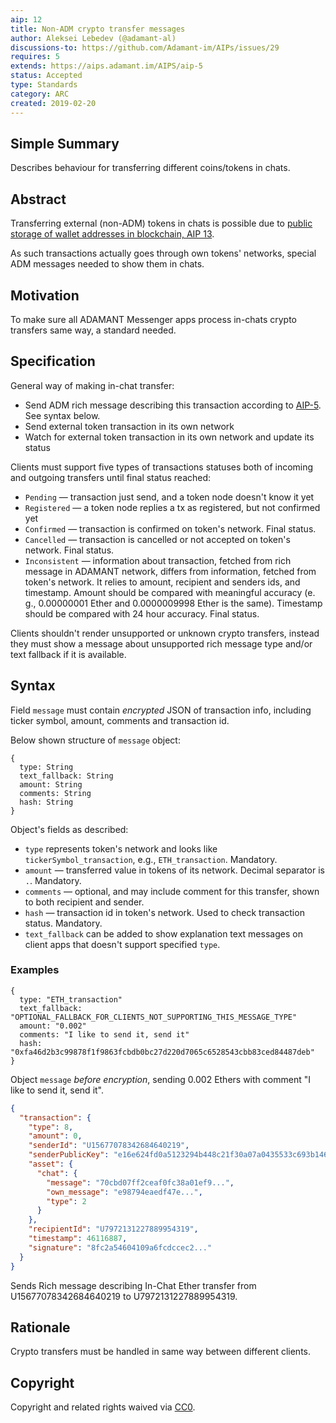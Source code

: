 ```yaml
---
aip: 12
title: Non-ADM crypto transfer messages
author: Aleksei Lebedev (@adamant-al)
discussions-to: https://github.com/Adamant-im/AIPs/issues/29
requires: 5
extends: https://aips.adamant.im/AIPS/aip-5
status: Accepted
type: Standards
category: ARC
created: 2019-02-20
---
```


## Simple Summary

Describes behaviour for transferring different coins/tokens in chats.

## Abstract
<!--A short (~200 word) description of the technical issue being addressed.-->
Transferring external (non-ADM) tokens in chats is possible due to [public storage of wallet addresses in blockchain, AIP 13](https://aips.adamant.im/AIPS/aip-13).

As such transactions actually goes through own tokens' networks, special ADM messages needed to show them in chats.

## Motivation

To make sure all ADAMANT Messenger apps process in-chats crypto transfers same way, a standard needed.

## Specification

General way of making in-chat transfer:

- Send ADM rich message describing this transaction according to [AIP-5](https://aips.adamant.im/AIPS/aip-5). See syntax below.
- Send external token transaction in its own network
- Watch for external token transaction in its own network and update its status

Clients must support five types of transactions statuses both of incoming and outgoing transfers until final status reached:

- `Pending` — transaction just send, and a token node doesn't know it yet
- `Registered` — a token node replies a tx as registered, but not confirmed yet
- `Confirmed` — transaction is confirmed on token's network. Final status.
- `Cancelled` — transaction is cancelled or not accepted on token's network. Final status.
- `Inconsistent` — information about transaction, fetched from rich message in ADAMANT network, differs from information, fetched from token's network. It relies to amount, recipient and senders ids, and timestamp. Amount should be compared with meaningful accuracy (e. g., 0.00000001 Ether and 0.0000009998 Ether is the same). Timestamp should be compared with 24 hour accuracy. Final status.

Clients shouldn't render unsupported or unknown crypto transfers, instead they must show a message about unsupported rich message type and/or text fallback if it is available.

## Syntax

Field `message` must contain *encrypted* JSON of transaction info, including ticker symbol, amount, comments and transaction id.

Below shown structure of `message` object:

````
{
  type: String
  text_fallback: String
  amount: String
  comments: String
  hash: String
}
````

Object's fields as described:

- `type` represents token's network and looks like `tickerSymbol_transaction`, e.g., `ETH_transaction`. Mandatory.
- `amount` — transferred value in tokens of its network. Decimal separator is `.`. Mandatory.
- `comments` — optional, and may include comment for this transfer, shown to both recipient and sender.
- `hash` — transaction id in token's network. Used to check transaction status. Mandatory.
- `text_fallback` can be added to show explanation text messages on client apps that doesn't support specified `type`.

### Examples

````
{
  type: "ETH_transaction"
  text_fallback: "OPTIONAL_FALLBACK_FOR_CLIENTS_NOT_SUPPORTING_THIS_MESSAGE_TYPE"
  amount: "0.002"
  comments: "I like to send it, send it"
  hash: "0xfa46d2b3c99878f1f9863fcbdb0bc27d220d7065c6528543cbb83ced84487deb"
}
````

Object `message` *before encryption*, sending 0.002 Ethers with comment "I like to send it, send it".

```` json
{
  "transaction": {
    "type": 8,
    "amount": 0,
    "senderId": "U15677078342684640219",
    "senderPublicKey": "e16e624fd0a5123294b448c21f30a07a0435533c693b146b14e66830e4e20404",
    "asset": {
      "chat": {
        "message": "70cbd07ff2ceaf0fc38a01ef9...",
        "own_message": "e98794eaedf47e...",
        "type": 2
      }
    },
    "recipientId": "U7972131227889954319",
    "timestamp": 46116887,
    "signature": "8fc2a54604109a6fcdccec2..."
  }
}
````

Sends Rich message describing In-Chat Ether transfer from U15677078342684640219 to U7972131227889954319.

## Rationale

Crypto transfers must be handled in same way between different clients.

## Copyright

Copyright and related rights waived via [CC0](https://creativecommons.org/publicdomain/zero/1.0/).
